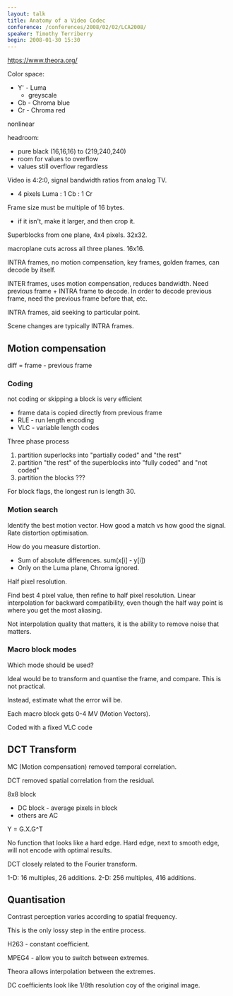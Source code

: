 ```yaml
---
layout: talk
title: Anatomy of a Video Codec
conference: /conferences/2008/02/02/LCA2008/
speaker: Timothy Terriberry
begin: 2008-01-30 15:30
---
```

<https://www.theora.org/>

Color space:

* Y' - Luma
  * greyscale
* Cb - Chroma blue
* Cr - Chroma red

nonlinear

headroom:

* pure black (16,16,16) to (219,240,240)
* room for values to overflow
* values still overflow regardless

Video is 4:2:0, signal bandwidth ratios from analog TV.

* 4 pixels Luma : 1 Cb : 1 Cr

Frame size must be multiple of 16 bytes.

* if it isn't, make it larger, and then crop it.

Superblocks from one plane, 4x4 pixels. 32x32.

macroplane cuts across all three planes. 16x16.

INTRA frames, no motion compensation, key frames, golden frames, can decode by
itself.

INTER frames, uses motion compensation, reduces bandwidth. Need
previous frame + INTRA frame to decode. In order to decode previous
frame, need the previous frame before that, etc.

INTRA frames, aid seeking to particular point.

Scene changes are typically INTRA frames.

## Motion compensation

diff = frame - previous frame

### Coding

not coding or skipping a block is very efficient

 * frame data is copied directly from previous frame
 * RLE - run length encoding
 * VLC - variable length codes

Three phase process

1. partition superlocks into "partially coded" and "the rest"
2. partition "the rest" of the superblocks into "fully coded" and "not coded"
3. partition the blocks ???

For block flags, the longest run is length 30.

### Motion search

Identify the best motion vector. How good a match vs how good the signal.
Rate distortion optimisation.

How do you measure distortion.

* Sum of absolute differences. sum(x[i] - y[i])
* Only on the Luma plane, Chroma ignored.

Half pixel resolution.

Find best 4 pixel value, then refine to half pixel resolution.
Linear interpolation for backward compatibility, even though the
half way point is where you get the most aliasing.

Not interpolation quality that matters, it is the ability to remove
noise that matters.

### Macro block modes

Which mode should be used?

Ideal would be to transform and quantise the frame, and compare.
This is not practical.

Instead, estimate what the error will be.

Each macro block gets 0-4 MV (Motion Vectors).

Coded with a fixed VLC code

## DCT Transform

MC (Motion compensation) removed temporal correlation.

DCT removed spatial correlation from the residual.

8x8 block

* DC block - average pixels in block
* others are AC

Y = G.X.G^T

No function that looks like a hard edge. Hard edge, next to smooth edge,
will not encode with optimal results.

DCT closely related to the Fourier transform.

1-D: 16 multiples, 26 additions.
2-D: 256 multiples, 416 additions.

## Quantisation

Contrast perception varies according to spatial frequency.

This is the only lossy step in the entire process.

H263 - constant coefficient.

MPEG4 - allow you to switch between extremes.

Theora allows interpolation between the extremes.

DC coefficients look like 1/8th resolution coy of the original image.
